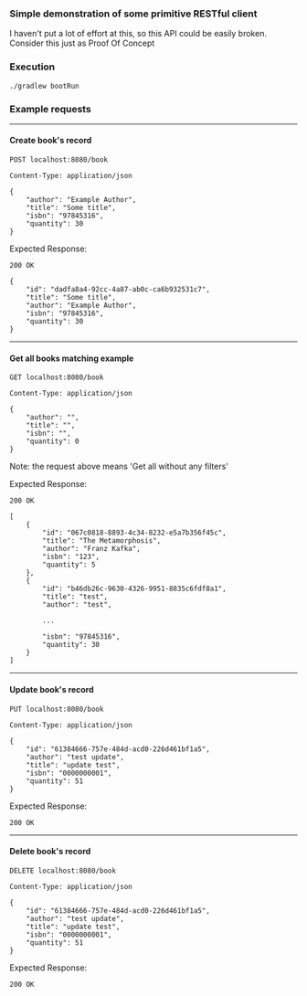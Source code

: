 ### Simple demonstration of some primitive RESTful client

I haven't put a lot of effort at this, so this API could be easily broken. Consider this just as Proof Of Concept

### Execution

``./gradlew bootRun``


### Example requests

---

#### Create book's record
```
POST localhost:8080/book

Content-Type: application/json

{
    "author": "Example Author",
    "title": "Some title",
    "isbn": "97845316",
    "quantity": 30
}
```

Expected Response: 

```
200 OK

{
    "id": "dadfa8a4-92cc-4a87-ab0c-ca6b932531c7",
    "title": "Some title",
    "author": "Example Author",
    "isbn": "97845316",
    "quantity": 30
}
```

---

#### Get all books matching example
```
GET localhost:8080/book

Content-Type: application/json

{
    "author": "",
    "title": "",
    "isbn": "",
    "quantity": 0
}
```
Note: the request above means 'Get all without any filters'

Expected Response:

```
200 OK

[
    {
        "id": "067c0818-8893-4c34-8232-e5a7b356f45c",
        "title": "The Metamorphosis",
        "author": "Franz Kafka",
        "isbn": "123",
        "quantity": 5
    },
    {
        "id": "b46db26c-9630-4326-9951-8835c6fdf8a1",
        "title": "test",
        "author": "test",

        ...

        "isbn": "97845316",
        "quantity": 30
    }
]
```

---

#### Update book's record
```
PUT localhost:8080/book

Content-Type: application/json

{
    "id": "61384666-757e-484d-acd0-226d461bf1a5",
    "author": "test update",
    "title": "update test",
    "isbn": "0000000001",
    "quantity": 51
}
```

Expected Response:

```
200 OK
```

---

#### Delete book's record
```
DELETE localhost:8080/book

Content-Type: application/json

{
    "id": "61384666-757e-484d-acd0-226d461bf1a5",
    "author": "test update",
    "title": "update test",
    "isbn": "0000000001",
    "quantity": 51
}
```

Expected Response:

```
200 OK
```